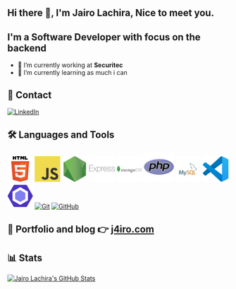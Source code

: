 ## Hi there 👋, I'm Jairo Lachira, Nice to meet you.

## I'm a Software Developer with focus on the backend

- 🔭 I’m currently working at **Securitec**
- 🌱 I’m currently learning as much i can
<!--
- 😄 Pronouns: enthusiast, optimistic, creative
- ⚡ Fun fact: I started coding because I wanted
  -->

## 💬 Contact

[<img alt="LinkedIn" width="40" height="40" src="https://img.icons8.com/android/48/4a90e2/linkedin.png" />][linkedin]

## 🛠 Languages and Tools

[<img alt="HTML" width="58" src="https://raw.githubusercontent.com/github/explore/80688e429a7d4ef2fca1e82350fe8e3517d3494d/topics/html/html.png" />][html]
[<img alt="JavaScript" width="58" src="https://raw.githubusercontent.com/github/explore/80688e429a7d4ef2fca1e82350fe8e3517d3494d/topics/javascript/javascript.png" />][javascript]
[<img alt="Node" width="58" src="https://raw.githubusercontent.com/github/explore/80688e429a7d4ef2fca1e82350fe8e3517d3494d/topics/nodejs/nodejs.png" />][node]
[<img alt="Node" width="58" src="https://raw.githubusercontent.com/github/explore/80688e429a7d4ef2fca1e82350fe8e3517d3494d/topics/express/express.png" />][expressjs]
[<img alt="MongoDB" width="58" src="https://raw.githubusercontent.com/github/explore/80688e429a7d4ef2fca1e82350fe8e3517d3494d/topics/mongodb/mongodb.png" />][mongodb]
[<img alt="Php" width="68" src="https://raw.githubusercontent.com/github/explore/ccc16358ac4530c6a69b1b80c7223cd2744dea83/topics/php/php.png" />][php]
[<img alt="Mysql" width="58" src="https://raw.githubusercontent.com/github/explore/80688e429a7d4ef2fca1e82350fe8e3517d3494d/topics/mysql/mysql.png" />][mysql]
[<img alt="Visual Studio" width="58" src="https://raw.githubusercontent.com/github/explore/80688e429a7d4ef2fca1e82350fe8e3517d3494d/topics/visual-studio-code/visual-studio-code.png" />][visual studio]
[<img alt="ESLint" width="58" src="https://raw.githubusercontent.com/github/explore/80688e429a7d4ef2fca1e82350fe8e3517d3494d/topics/eslint/eslint.png" />][eslint]
[<img alt="Git" width="58" src="https://www.vectorlogo.zone/logos/git-scm/git-scm-icon.svg" />][git]
[<img alt="GitHub" width="58" src="https://cdn.jsdelivr.net/npm/simple-icons@v3/icons/github.svg" />][github]

## 📃 Portfolio and blog 👉 [j4iro.com](https://j4iro.com/)

## 📊 Stats

[![Jairo Lachira's GitHub Stats](https://github-readme-stats.vercel.app/api?username=j4iro&show_icons=true&hide_border=true&theme=vue)](https://github.com/anuraghazra/github-readme-stats)

<!-- Reference URLs -->

[linkedin]: https://www.linkedin.com/in/jairo-lachira-peralta-613a13179/
[html]: https://github.com/search?q=html
[css]: https://github.com/search?q=css
[javascript]: https://github.com/search?q=javascript
[node]: https://nodejs.org/
[expressjs]: https://expressjs.com/
[mongodb]: https://www.mongodb.com/
[php]: https://www.php.net/
[mysql]: https://www.mysql.com/
[visual studio]: https://code.visualstudio.com/
[eslint]: https://eslint.org/
[git]: https://git-scm.com/
[github]: https://github.com/

